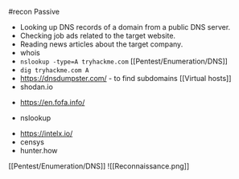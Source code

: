 #recon
Passive
- Looking up DNS records of a domain from a public DNS server.
- Checking job ads related to the target website.
- Reading news articles about the target company.
-  whois
- `nslookup -type=A tryhackme.com` [[Pentest/Enumeration/DNS]]
- `dig tryhackme.com A`
- https://dnsdumpster.com/  - to find subdomains [[Virtual hosts]]
- shodan.io
* https://en.fofa.info/
- nslookup
* https://intelx.io/
* censys
* hunter.how

[[Pentest/Enumeration/DNS]]
![[Reconnaissance.png]]